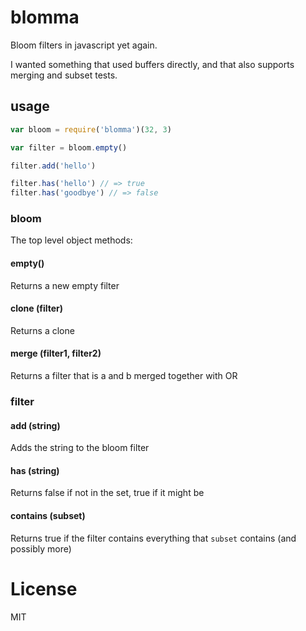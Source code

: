 # blomma

Bloom filters in javascript yet again.

I wanted something that used buffers directly, and that also supports merging and subset tests.

## usage

```js
var bloom = require('blomma')(32, 3)

var filter = bloom.empty()

filter.add('hello')

filter.has('hello') // => true
filter.has('goodbye') // => false
```

### bloom

The top level object methods:

#### empty()

Returns a new empty filter

#### clone (filter)

Returns a clone

#### merge (filter1, filter2)

Returns a filter that is a and b merged together with OR

### filter

#### add (string)

Adds the string to the bloom filter

#### has (string)

Returns false if not in the set, true if it might be

#### contains (subset)

Returns true if the filter contains everything that `subset` contains (and possibly more)

# License

MIT